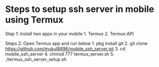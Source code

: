 # Steps to setup ssh server in mobile using Termux
Step 1: Install two apps in your mobile
        1. Termux
        2. Termux:API

Steps 2: Open Termux app and run below
        1. pkg install git
        2. git clone https://github.com/mukul8896/mobile_ssh_server.git
        3. cd mobile_ssh_server
        4. chmod 777 termux_server.sh
        5. ./termux_ssh_server_setup.sh

